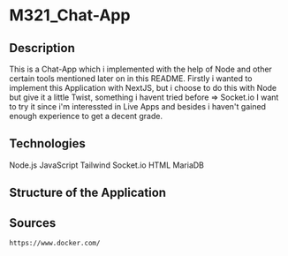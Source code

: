 # M321_Chat-App
## Description
 This is a Chat-App which i implemented with the help of Node and other certain tools mentioned later on in this README. Firstly i wanted to implement this Application with NextJS, but i choose to do this with Node but give it a little Twist, something i havent tried before => Socket.io I want to try it since i'm interessted in Live Apps and besides i haven't gained enough experience to get a decent grade.

## Technologies
Node.js
JavaScript
Tailwind
Socket.io
HTML
MariaDB

## Structure of the Application


## Sources

````bash
https://www.docker.com/
````

